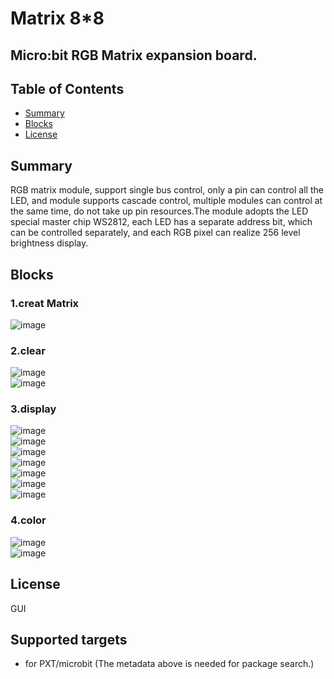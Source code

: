 # Matrix 8*8

Micro:bit RGB Matrix expansion board.
---------------------------------------------------------

## Table of Contents

* [Summary](#summary)
* [Blocks](#blocks)
* [License](#license)

## Summary
 
RGB matrix module, support single bus control, only a pin can control all the LED, and module supports cascade control, multiple modules can control at the same time, do not take up pin resources.The module adopts the LED special master chip WS2812, each LED has a separate address bit, which can be controlled separately, and each RGB pixel can realize 256 level brightness display.


## Blocks

### 1.creat Matrix
![image](https://github.com/DFRobot/pxt-Matrix8x8/blob/master/image/creat.png)<br>

### 2.clear
![image](https://github.com/DFRobot/pxt-Matrix8x8/blob/master/image/clear.png)<br>
![image](https://github.com/DFRobot/pxt-Matrix8x8/blob/master/image/clearPix.png)<br>

### 3.display
![image](https://github.com/DFRobot/pxt-Matrix8x8/blob/master/image/bright.png)<br>
![image](https://github.com/DFRobot/pxt-Matrix8x8/blob/master/image/dir.png)<br>
![image](https://github.com/DFRobot/pxt-Matrix8x8/blob/master/image/fill.png)<br>
![image](https://github.com/DFRobot/pxt-Matrix8x8/blob/master/image/icon.png)<br>
![image](https://github.com/DFRobot/pxt-Matrix8x8/blob/master/image/number.png)<br>
![image](https://github.com/DFRobot/pxt-Matrix8x8/blob/master/image/pixel.png)<br>
![image](https://github.com/DFRobot/pxt-Matrix8x8/blob/master/image/str.png)<br>

### 4.color
![image](https://github.com/DFRobot/pxt-Matrix8x8/blob/master/image/color.png)<br>
![image](https://github.com/DFRobot/pxt-Matrix8x8/blob/master/image/RGB.png)<br>


## License

GUI
## Supported targets

* for PXT/microbit
(The metadata above is needed for package search.)

